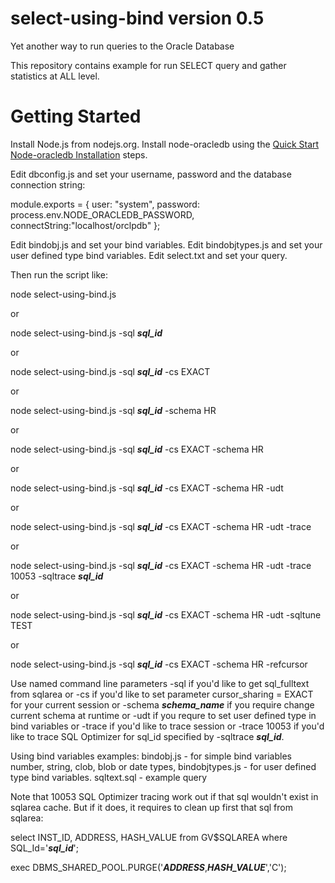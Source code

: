 # select-using-bind version 0.5

Yet another way to run queries to the Oracle Database

This repository contains example for run SELECT query and gather statistics at ALL level.

# <a name="start"></a> Getting Started

Install Node.js from nodejs.org.
Install node-oracledb using the [Quick Start Node-oracledb Installation][1] steps.

Edit dbconfig.js and set your username, password and the database connection string:

module.exports = {
user: "system",
password: process.env.NODE_ORACLEDB_PASSWORD,
connectString:"localhost/orclpdb"
};

Edit bindobj.js and set your bind variables.
Edit bindobjtypes.js and set your user defined type bind variables.
Edit select.txt and set your query.

Then run the script like:

node select-using-bind.js

or

node select-using-bind.js -sql <B><I>sql_id</I></B>

or

node select-using-bind.js -sql <B><I>sql_id</I></B> -cs EXACT

or

node select-using-bind.js -sql <B><I>sql_id</I></B> -schema HR

or

node select-using-bind.js -sql <B><I>sql_id</I></B> -cs EXACT -schema HR

or

node select-using-bind.js -sql <B><I>sql_id</I></B> -cs EXACT -schema HR -udt

or

node select-using-bind.js -sql <B><I>sql_id</I></B> -cs EXACT -schema HR -udt -trace

or

node select-using-bind.js -sql <B><I>sql_id</I></B> -cs EXACT -schema HR -udt -trace 10053 -sqltrace <B><I>sql_id</I></B>

or

node select-using-bind.js -sql <B><I>sql_id</I></B> -cs EXACT -schema HR -udt -sqltune TEST

or

node select-using-bind.js -sql <B><I>sql_id</I></B> -cs EXACT -schema HR -refcursor 

Use named command line parameters -sql if you'd like to get sql_fulltext from sqlarea or -cs if you'd like to set parameter
cursor_sharing = EXACT for your current session or -schema <B><I>schema_name</I></B> if you require change current schema at runtime
or -udt if you requre to set user defined type in bind variables or -trace if you'd like to trace session
or -trace 10053 if you'd like to trace SQL Optimizer for sql_id specified by -sqltrace <B><I>sql_id</I></B>.

Using bind variables examples:
bindobj.js - for simple bind variables number, string, clob, blob or date types,
bindobjtypes.js - for user defined type bind variables.
sqltext.sql - example query

Note that 10053 SQL Optimizer tracing work out if that sql wouldn't exist in sqlarea cache.
But if it does, it requires to clean up first that sql from sqlarea:

select INST_ID, ADDRESS, HASH_VALUE from GV\$SQLAREA where SQL_Id='<B><I>sql_id</I></B>';

exec DBMS_SHARED_POOL.PURGE('<B><I>ADDRESS</I></B>,<B><I>HASH_VALUE</I></B>','C');

[1]: https://oracle.github.io/node-oracledb/INSTALL.html#quickstart
